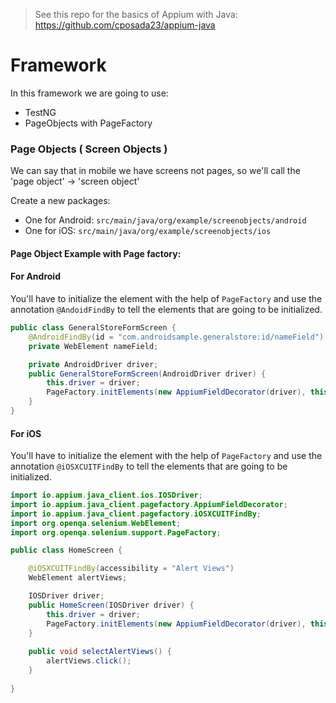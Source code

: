 > See this repo for the basics of Appium with Java: https://github.com/cposada23/appium-java

# Framework
In this framework we are going to use:
- TestNG
- PageObjects with PageFactory


### Page Objects ( Screen Objects )
We can say that in mobile we have screens not pages, so we'll call the 'page object' -> 'screen object'

Create a new packages:
- One for Android: `src/main/java/org/example/screenobjects/android`
- One for iOS: `src/main/java/org/example/screenobjects/ios`

#### Page Object Example with Page factory:

#### For Android
You'll have to initialize the element with the help of `PageFactory` and use the annotation `@AndoidFindBy` to tell the elements that are going to be initialized.

```java
public class GeneralStoreFormScreen {
    @AndroidFindBy(id = "com.androidsample.generalstore:id/nameField")
    private WebElement nameField;

    private AndroidDriver driver;
    public GeneralStoreFormScreen(AndroidDriver driver) {
        this.driver = driver;
        PageFactory.initElements(new AppiumFieldDecorator(driver), this);
    }
}
```

#### For iOS
You'll have to initialize the element with the help of `PageFactory` and use the annotation `@iOSXCUITFindBy` to tell the elements that are going to be initialized.


```java
import io.appium.java_client.ios.IOSDriver;
import io.appium.java_client.pagefactory.AppiumFieldDecorator;
import io.appium.java_client.pagefactory.iOSXCUITFindBy;
import org.openqa.selenium.WebElement;
import org.openqa.selenium.support.PageFactory;

public class HomeScreen {

    @iOSXCUITFindBy(accessibility = "Alert Views")
    WebElement alertViews;

    IOSDriver driver;
    public HomeScreen(IOSDriver driver) {
        this.driver = driver;
        PageFactory.initElements(new AppiumFieldDecorator(driver), this);
    }
    
    public void selectAlertViews() {
        alertViews.click();
    }
    
}
```